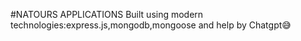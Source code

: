 #NATOURS APPLICATIONS
Built using modern technologies:express.js,mongodb,mongoose and help by Chatgpt😅
